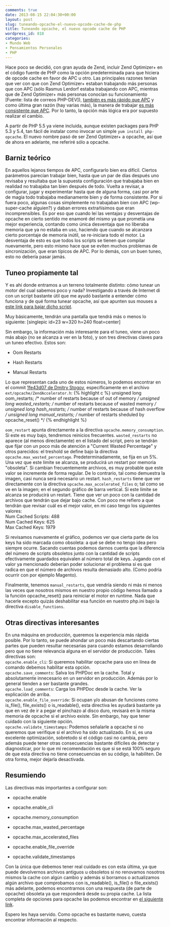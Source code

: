 ```yaml
---
comments: true
date: 2013-08-15 22:04:30+00:00
layout: post
slug: tuneando-opcache-el-nuevo-opcode-cache-de-php
title: Tuneando opcache, el nuevo opcode cache de PHP
wordpress_id: 818
categories:
- Mundo Web
- Pensamientos Personales
- PHP
---
```


Hace poco se decidió, con gran ayuda de Zend, incluir Zend Optimizer+ en el código fuente de PHP como la opción predeterminada para que hiciera de opcode cache en favor de APC u otro. Las principales razones tenían que ver con que con Zend Optimizer+ estaban trabajando más personas que con APC (sólo Rasmus Lerdorf estaba trabajando con APC, mientras que de Zend Optimizer+ más personas conocían su funcionamiento [Fuente: lista de correos PHP-DEV]), [también es más rápido que APC](https://docs.google.com/spreadsheet/ccc?key=0Agw0hgqCxf0cdEZsdm1yNjd3amJReG05MzJYSF9USGc#gid=0) y como última gran razón (hay varias más), la manera de trabajar [es más consistente que APC](https://wiki.php.net/rfc/optimizerplus#alternatives). Por lo tanto, la opción más lógica era por supuesto realizar el cambio.

A partir de PHP 5.5 ya viene incluida, aunque existen packages para PHP 5.3 y 5.4, tan fácil de instalar como invocar un simple `yum install php-opcache`. El nuevo nombre pasó de ser Zend Optimizer+ a opcache, así que de ahora en adelante, me referiré sólo a opcache.
<!-- more -->



## Barniz teórico


En aquellos lejanos tiempos de APC, configurarlo bien era difícil. Ciertos parámetros parecían trabajar bien, hasta que un par de días después uno revisaba y resultaba que la supuesta configuración que trabajaba bien en realidad no trabajaba tan bien después de todo. Vuelta a revisar, a configurar, jugar y experimentar hasta que de alguna forma, casi por arte de magia todo trabajaba medianamente bien y de forma consistente. Por si fuera poco, algunas cosas simplemente no trabajaban bien con APC (wp-super-cache alguien?) y daban errores extrañísimos que eran incomprensibles. 
Es por eso que cuando leí las ventajas y desventajas de opcache en cierto sentido me enamoré del mismo ya que prometía una mejor experiencia, contando como única desventaja que no liberaba memoria que ya no estaba en uso, haciendo que cuando se alcanzara cierto porcentaje de memoria inútil, se re-iniciara todo el motor. La desventaja de esto es que todos los scripts se tienen que compilar nuevamente, pero esto mismo hace que se eviten muchos problemas de sincronización, que eran típicos de APC. Por lo demás, con un buen tuneo, esto no debería pasar jamás. 



## Tuneo propiamente tal


Y es ahí donde entramos a un terreno totalmente distinto: cómo tunear un motor del cual sabemos poco y nada? Investigando a través de Internet di con un script bastante útil que me ayudó bastante a entender cómo funciona y de qué forma tunear opcache, así que apunten sus mouses a [este link para bajar dicho script](https://gist.github.com/ck-on/4959032/77fb6cfa1adc45358746ba072d1edd8ca7402347).

Muy básicamente, tendrán una pantalla que tendrá más o menos lo siguiente:
[singlepic id=23 w=320 h=240 float=center]

Sin embargo, la información más interesante para el tuneo, viene un poco más abajo (no se alcanza a ver en la foto), y son tres directivas claves para un tuneo efectivo. Estos son: 


  * Oom Restarts


  * Hash Restarts


  * Manual Restarts


Lo que representan cada uno de estos números, lo podemos encontrar en el commit [1fe43d07 de Dmitry Stogov](https://github.com/php/php-src/commit/1fe43d07989316d308e4dfd6989038fa09a51ff1), específicamente en el archivo `ext/opcache/ZendAccelerator.h`:
{% highlight c %}
unsigned long   oom_restarts;     /* number of restarts because of out of memory */
unsigned long   wasted_restarts;  /* number of restarts because of wasted memory */
unsigned long   hash_restarts;    /* number of restarts because of hash overflow */
unsigned long   manual_restarts;  /* number of restarts sheduled by opcache_reset() */ 
{% endhighlight %}

`oom_restart` apunta directamente a la directiva `opcache.memory_consumption`. Si este es muy bajo, tendremos reinicios frecuentes. 
`wasted_restarts` no aparece (al menos directamente) en el listado del script, pero se tendrán que fijar con un poco más de atención a "Current Wasted Percentage" y otros parecidos: el treshold se define bajo la directiva `opcache.max_wasted_percentage`. Predeterminadamente, se fija en un 5%. Una vez que este límite se alcanza, se producirá un restart por memoria "obsoleta". Si cambian frecuentemente archivos, es muy probable que este valor se incremente de forma regular. De lo contrario, tal como demuestra la imagen, casi nunca será necesario un restart.
`hash_restarts` tiene que ver directamente con la directiva `opcache.max_accelerated_files` o; tal como se ve en la imagen; en el segundo gráfico de barra vertical. Si este límite se alcanza se producirá un restart. Tiene que ver un poco con la cantidad de archivos que tendrán que dejar bajo cache. Con poco me refiero a que tendrán que revisar cuál es el mejor valor, en mi caso tengo los siguientes valores:  
Num Cached Scripts: 488  
Num Cached Keys: 625  
Max Cached Keys: 1979

Si revisamos nuevamente el gráfico, podemos ver que cierta parte de los keys ha sido marcada como obsoleta: a qué se debe no tengo idea pero siempre ocurre. Sacando cuentas podemos darnos cuenta que la diferencia del número de scripts obsoletos junto con la cantidad de scripts efectivamente guardados equivalen al número total de keys. Jugando con el valor ya mencionado deberían poder solucionar el problema si es que radica en que el número de archivos resulta demasiado alto. (Como podría ocurrir con por ejemplo Magento).

Finalmente, tenemos `manual_restarts`, que vendría siendo ni más ni menos las veces que nosotros mismos en nuestro propio código hemos llamado a la función opcache_reset() para reiniciar el motor en runtime. Nada que hacerle excepto quizás deshabilitar esa función en nuestro php.ini bajo la directiva `disable_functions`. 



## Otras directivas interesantes


En una máquina en producción, queremos la experiencia más rápida posible. Por lo tanto, se puede ahondar un poco más descartando ciertas partes que pueden resultar necesarias para cuando estamos desarrollando pero que no tiene relevancia alguna en el servidor de producción. Tales directivas son:  
`opcache.enable_cli`: Si queremos habilitar opcache para uso en línea de comando debemos habilitar esta opción.  
`opcache.save_comments`: Salva los PHPDoc en la cache. Total y absolutamente innecesario en un servidor en producción. Además por lo general tienden a ser bastante grandes.  
`opcache.load_comments`: Carga los PHPDoc desde la cache. Ver la explicación de arriba.  
`opcache.enable_file_override`: Si ocupan y/o abusan de funciones como is_file(), file_exists() o is_readable(), esta directiva les ayudará bastante ya que en vez de ir a pegar el pinchazo al disco duro, revisará en la misma memoria de opcache si el archivo existe. Sin embargo, hay que tener cuidado con la siguiente opción.  
`opcache.validate_timestamps`: Podemos señalarle a opcache si no queremos que verifique si el archivo ha sido actualizado. En sí, es una excelente optimización, sobretodo si el código casi no cambia, pero además puede tener otras consecuencias bastante difíciles de detectar y diagnosticar, por lo que mi recomendación es que si se está 100% seguro de que esta directiva no tiene consecuencias en su código, la habiliten. De otra forma, mejor dejarla desactivada.  



## Resumiendo


Las directivas más importantes a configurar son: 


  * opcache.enable


  * opcache.enable_cli


  * opcache.memory_consumption


  * opcache.max_wasted_percentage


  * opcache.max_accelerated_files


  * opcache.enable_file_override


  * opcache.validate_timestamps


Con la única que debemos tener real cuidado es con esta última, ya que puede devolvernos archivos antiguos u obsoletos si no renovamos nosotros mismos la cache con algún cambio y además si borramos o actualizamos algún archivo que comprobamos con is_readable(), is_file() o file_exists() más adelante, podemos encontrarnos con una respuesta (de parte de opcache) obsoleta ya que responderá desde su propia cache.
La lista completa de opciones para opcache las podemos encontrar en [el siguiente link](http://www.php.net/manual/en/opcache.configuration.php).

Espero les haya servido. Como opcache es bastante nuevo, cuesta encontrar información al respecto.
